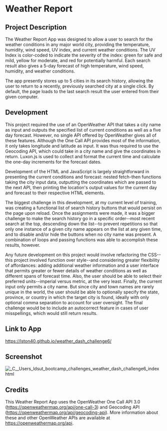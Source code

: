 # Weather Report

## Project Description

The Weather Report App was designed to allow a user to search for the weather conditions in any major world city, providing the temperature, humidity, wind speed, UV index, and current weather conditions. The UV Index is color-coded to indicate the severity of the index: green for safe and mild, yellow for moderate, and red for potentially harmful. Each search result also gives a 5-day forecast of high temperature, wind speed, humidity, and weather conditions.

The app presently stores up to 5 cities in its search history, allowing the user to return to a recently, previously searched city at a single click. By default, the page loads to the last search result the user entered from their given computer.

## Development

This project required the use of an OpenWeather API that takes a city name as input and outputs the specified list of current conditions as well as a five day forecast. However, no single API offered by OpenWeather gives all of these features. Although the One Call API provides most of the information, it only takes longitude and latitude as input. It was thus required to use the Geocoding API, which could take in a city name and give the coordinates in return. Luxon.js is used to collect and format the current time and calculate the one-day increments for the forecast dates.

Development of the HTML and JavaScript is largely straightforward in presenting the current conditions and forecast: nested fetch-then functions taking the city input data, outputting the coordinates which are passed to the next API, then printing the location's output values for the current day and forecast to their respective HTML elements.

The biggest challenge in this development, at my current level of training, was creating a functional list of search history buttons that would persist on the page upon reload. Once the assignments were made, it was a bigger challenge to make the search history go in a specific order--most recent search at the top, descending down the list--to prevent repetitions so that only one instance of a given city name appears on the list at any given time, and to disable and/or hide the buttons when no city name was present. A combination of loops and passing functions was able to accomplish these results, however.

Any future development on this project would involve refactoring the CSS--this project involved function over style--and considering greater flexibility of affordances: adding additional weather information and a user interface that permits greater or fewer details of weather conditions as well as different spans of forecast time. Also, the user should be able to select their preferred units--imperial versus metric, at the very least. Finally, the current input only permits a city name. But since city and town names are rarely unique in the world, the user should be able to optionally specify the state, province, or country in which the target city is found, ideally with only optional comma separation to account for user oversight. The final challenge would be to include an autocorrect feature in cases of user misspellings, which would still return results.


## Link to App
https://lston40.github.io/weather_dash_challenge6/

## Screenshot
![_C__Users_ldsut_bootcamp_challenges_weather_dash_challenge6_index html](https://user-images.githubusercontent.com/103286445/178409162-f3ea476d-48de-483c-b8e4-b073682eb27c.png)



## Credits
This Weather Report App uses the OpenWeather One Call API 3.0 (https://openweathermap.org/api/one-call-3) and Geocoding API (https://openweathermap.org/api/geocoding-api). 
More information about these and other OpenWeather APIs are available at https://openweathermap.org/api.
